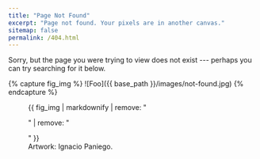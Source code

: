 ```yaml
---
title: "Page Not Found"
excerpt: "Page not found. Your pixels are in another canvas."
sitemap: false
permalink: /404.html
---
```


Sorry, but the page you were trying to view does not exist --- perhaps you can try searching for it below.

<script type="text/javascript">
  var GOOG_FIXURL_LANG = 'en';
  var GOOG_FIXURL_SITE = '{{ site.url }}'
</script>
<script type="text/javascript"
  src="//linkhelp.clients.google.com/tbproxy/lh/wm/fixurl.js">
</script>


{% capture fig_img %}
![Foo]({{ base_path }}/images/not-found.jpg)
{% endcapture %}

<figure>
  {{ fig_img | markdownify | remove: "<p>" | remove: "</p>" }}
  <figcaption>Artwork: Ignacio Paniego.</figcaption>
</figure>

